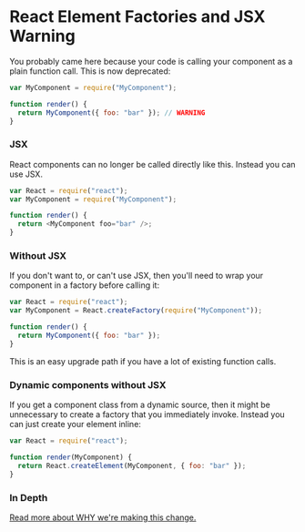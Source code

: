 # React Element Factories and JSX Warning

You probably came here because your code is calling your component as a plain function call. This is now deprecated:

```javascript
var MyComponent = require("MyComponent");

function render() {
  return MyComponent({ foo: "bar" }); // WARNING
}
```

### JSX <a href="#jsx" id="jsx"></a>

React components can no longer be called directly like this. Instead you can use JSX.

```javascript
var React = require("react");
var MyComponent = require("MyComponent");

function render() {
  return <MyComponent foo="bar" />;
}
```

### Without JSX <a href="#without-jsx" id="without-jsx"></a>

If you don't want to, or can't use JSX, then you'll need to wrap your component in a factory before calling it:

```javascript
var React = require("react");
var MyComponent = React.createFactory(require("MyComponent"));

function render() {
  return MyComponent({ foo: "bar" });
}
```

This is an easy upgrade path if you have a lot of existing function calls.

### Dynamic components without JSX <a href="#dynamic-components-without-jsx" id="dynamic-components-without-jsx"></a>

If you get a component class from a dynamic source, then it might be unnecessary to create a factory that you immediately invoke. Instead you can just create your element inline:

```javascript
var React = require("react");

function render(MyComponent) {
  return React.createElement(MyComponent, { foo: "bar" });
}
```

### In Depth <a href="#in-depth" id="in-depth"></a>

[Read more about WHY we're making this change.](https://gist.github.com/sebmarkbage/d7bce729f38730399d28)
